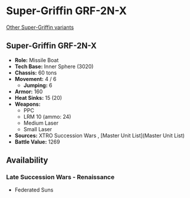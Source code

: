 # Super-Griffin GRF-2N-X 

[Other Super-Griffin variants](../super-griffin.md) 

## Super-Griffin GRF-2N-X 

- **Role:** Missile Boat 
- **Tech Base:** Inner Sphere (3020) 
- **Chassis:** 60 tons 
- **Movement:** 4 / 6 
  - **Jumping:** 6 
- **Armor:** 160 
- **Heat Sinks:** 15 (20) 
- **Weapons:** 
  - PPC 
  - LRM 10 (ammo: 24) 
  - Medium Laser 
  - Small Laser 
- **Sources:** XTRO Succession Wars , [Master Unit List](Master Unit List) 
- **Battle Value:** 1269 

## Availability 

### Late Succession Wars - Renaissance 

- Federated Suns 


